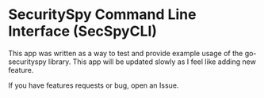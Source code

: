 # SecuritySpy Command Line Interface (SecSpyCLI)

This app was written as a way to test and provide example usage of the go-securityspy
library. This app will be updated slowly as I feel like adding new feature.

If you have features requests or bug, open an Issue.
